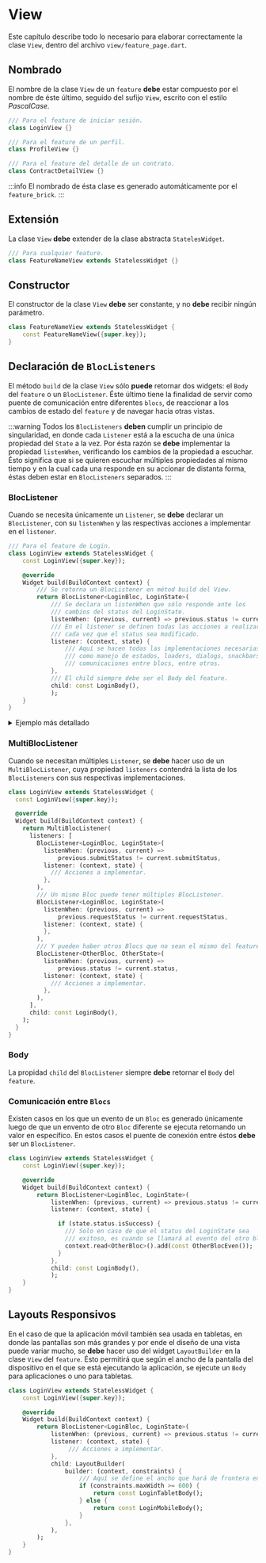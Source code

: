 # View

Este capítulo describe todo lo necesario para elaborar correctamente la clase `View`, dentro del archivo `view/feature_page.dart`.

## Nombrado

El nombre de la clase `View` de un `feature` **debe** estar compuesto por el nombre de éste último, seguido del sufijo `View`, escrito con el estilo _PascalCase_.

```dart
/// Para el feature de iniciar sesión.
class LoginView {}

/// Para el feature de un perfil.
class ProfileView {}

/// Para el feature del detalle de un contrato.
class ContractDetailView {}
```

:::info
El nombrado de ésta clase es generado automáticamente por el `feature_brick`.
:::

## Extensión

La clase `View` **debe** extender de la clase abstracta `StatelesWidget`.

```dart
/// Para cualquier feature.
class FeatureNameView extends StatelessWidget {}
```

## Constructor

El constructor de la clase `View` **debe** ser constante, y no **debe** recibir ningún parámetro.

```dart
class FeatureNameView extends StatelessWidget {
    const FeatureNameView({super.key});
}
```

## Declaración de `BlocListeners`

El método `build` de la clase `View` sólo **puede** retornar dos widgets: el `Body` del `feature` o un `BlocListener`. Éste último tiene la finalidad de servir como puente de comunicación entre diferentes `blocs`, de reaccionar a los cambios de estado del `feature` y de navegar hacia otras vistas.

:::warning
Todos los `BlocListeners` **deben** cumplir un principio de singularidad, en donde cada `Listener` está a la escucha de una única propiedad del `State` a la vez. Por ésta razón se **debe** implementar la propiedad `listenWhen`, verificando los cambios de la propiedad a escuchar. Ésto significa que si se quieren escuchar múltiples propiedades al mismo tiempo y en la cual cada una responde en su accionar de distanta forma, éstas deben estar en `BlocListeners` separados.
:::

### BlocListener

Cuando se necesita únicamente un `Listener`, se **debe** declarar un `BlocListener`, con su `listenWhen` y las respectivas acciones a implementar en el `listener`.

```dart
/// Para el feature de Login.
class LoginView extends StatelessWidget {
    const LoginView({super.key});

    @override
    Widget build(BuildContext context) {
        /// Se retorna un BlocListener en métod build del View.
        return BlocListener<LoginBloc, LoginState>(
            /// Se declara un listenWhen que sólo responde ante los
            /// cambios del status del LoginState.
            listenWhen: (previous, current) => previous.status != current.status,
            /// En el listener se definen todas las acciones a realizar
            /// cada vez que el status sea modificado.
            listener: (context, state) {
                /// Aquí se hacen todas las implementaciones necesarias
                /// como manejo de estados, loaders, dialogs, snackbars, navegaciones,
                /// comunicaciones entre blocs, entre otros.
            },
            /// El child siempre debe ser el Body del feature.
            child: const LoginBody(),
            );
    }
}
```

<details>
  <summary>Ejemplo más detallado</summary>

```dart
/// Para el feature de Login.
class LoginView extends StatelessWidget {
    const LoginView({super.key});

    @override
    Widget build(BuildContext context) {
        /// Se retorna un BlocListener en métod build del View.
        return BlocListener<LoginBloc, LoginState>(
            /// Se declara un listenWhen que sólo responde ante los
            /// cambios del status del LoginState.
            listenWhen: (previous, current) => previous.status != current.status,
            /// En el listener se definen todas las acciones a realizar
            /// cada vez que el status sea modificado.
            listener: (context, state) {
                if (state.status.isLoading) {
                    /// Si el status es loading, entonces muestra un loader
                    LoadingDialog.show(context);
                }
                if (state.status.isFailure) {
                    /// Si ocurre un fallo, oculta el loader y muestra un
                    /// un dialog indicándole al usuario la falla ocurrida.
                    LoadingDialog.hide(context);

                    showDialog(
                        context: context,
                        builder: (context) => CustomDialog(
                        type: DialogType.warning,
                        title: Text(S.of(context).appName),
                        content: Text(state.errorMessage),
                        actions: [
                            DialogAction(
                            isPrimaryAction: true,
                            child: Text(S.of(context).acceptButton),
                            ),
                        ],
                        ),
                    );
                }
                if (state.status.isSuccess) {
                    /// Si el status es exitoso, oculta el loader y
                    /// navega hacia el home de la app.
                    LoadingDialog.hide(context);
                    context.goNamed(HomePage.routeName);
                }
            },
            /// El child siempre debe ser el Body del feature.
            child: const LoginBody(),
            );
    }
}
```

</details>

### MultiBlocListener

Cuando se necesitan múltiples `Listener`, se **debe** hacer uso de un `MultiBlocListener`, cuya propiedad `listeners` contendrá la lista de los `BlocListeners` con sus respectivas implementaciones.

```dart
class LoginView extends StatelessWidget {
  const LoginView({super.key});

  @override
  Widget build(BuildContext context) {
    return MultiBlocListener(
      listeners: [
        BlocListener<LoginBloc, LoginState>(
          listenWhen: (previous, current) =>
              previous.submitStatus != current.submitStatus,
          listener: (context, state) {
            /// Acciones a implementar.
          },
        ),
        /// Un mismo Bloc puede tener múltiples BlocListener.
        BlocListener<LoginBloc, LoginState>(
          listenWhen: (previous, current) =>
              previous.requestStatus != current.requestStatus,
          listener: (context, state) {
          },
        ),
        /// Y pueden haber otros Blocs que no sean el mismo del feature.
        BlocListener<OtherBloc, OtherState>(
          listenWhen: (previous, current) =>
              previous.status != current.status,
          listener: (context, state) {
            /// Acciones a implementar.
          },
        ),
      ],
      child: const LoginBody(),
    );
  }
}
```

### Body

La propidad `child` del `BlocListener` siempre **debe** retornar el `Body` del `feature`.

### Comunicación entre `Blocs`

Existen casos en los que un evento de un `Bloc` es generado únicamente luego de que un envento de otro `Bloc` diferente se ejecuta retornando un valor en específico. En estos casos el puente de conexión entre éstos **debe** ser un `BlocListener`.

```dart
class LoginView extends StatelessWidget {
    const LoginView({super.key});

    @override
    Widget build(BuildContext context) {
        return BlocListener<LoginBloc, LoginState>(
            listenWhen: (previous, current) => previous.status != current.status,
            listener: (context, state) {

              if (state.status.isSuccess) {
                /// Solo en caso de que el status del LoginState sea
                /// exitoso, es cuando se llamará al evento del otro bloc.
                context.read<OtherBloc>().add(const OtherBlocEven());
              }
            },
            child: const LoginBody(),
            );
    }
}
```

## Layouts Responsivos

En el caso de que la aplicación móvil también sea usada en tabletas, en donde las pantallas son más grandes y por ende el diseño de una vista puede variar mucho, se **debe** hacer uso del widget `LayoutBuilder` en la clase `View` del `feature`. Ésto permitirá que según el ancho de la pantalla del dispositivo en el que se está ejecutando la aplicación, se ejecute un `Body` para aplicaciones o uno para tabletas.

```dart
class LoginView extends StatelessWidget {
    const LoginView({super.key});

    @override
    Widget build(BuildContext context) {
        return BlocListener<LoginBloc, LoginState>(
            listenWhen: (previous, current) => previous.status != current.status,
            listener: (context, state) {
                 /// Acciones a implementar.
            },
            child: LayoutBuilder(
                builder: (context, constraints) {
                    /// Aquí se define el ancho que hará de frontera entre una vista y otra.
                    if (constraints.maxWidth >= 600) {
                        return const LoginTabletBody();
                    } else {
                        return const LoginMobileBody();
                    }
                },
            ),
        );
    }
}
```
